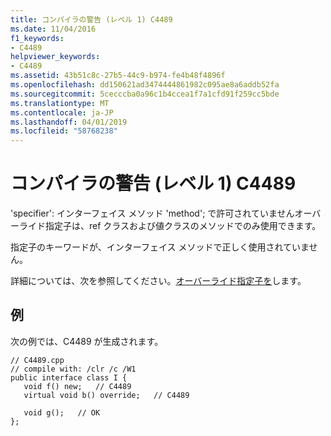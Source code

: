 ```yaml
---
title: コンパイラの警告 (レベル 1) C4489
ms.date: 11/04/2016
f1_keywords:
- C4489
helpviewer_keywords:
- C4489
ms.assetid: 43b51c8c-27b5-44c9-b974-fe4b48f4896f
ms.openlocfilehash: dd150621ad3474444861982c095ae8a6addb52fa
ms.sourcegitcommit: 5cecccba0a96c1b4ccea1f7a1cfd91f259cc5bde
ms.translationtype: MT
ms.contentlocale: ja-JP
ms.lasthandoff: 04/01/2019
ms.locfileid: "58768238"
---
```

# <a name="compiler-warning-level-1-c4489"></a>コンパイラの警告 (レベル 1) C4489

'specifier': インターフェイス メソッド 'method'; で許可されていませんオーバーライド指定子は、ref クラスおよび値クラスのメソッドでのみ使用できます。

指定子のキーワードが、インターフェイス メソッドで正しく使用されていません。

詳細については、次を参照してください。[オーバーライド指定子を](../../extensions/override-specifiers-cpp-component-extensions.md)します。

## <a name="example"></a>例

次の例では、C4489 が生成されます。

```
// C4489.cpp
// compile with: /clr /c /W1
public interface class I {
   void f() new;   // C4489
   virtual void b() override;   // C4489

   void g();   // OK
};
```